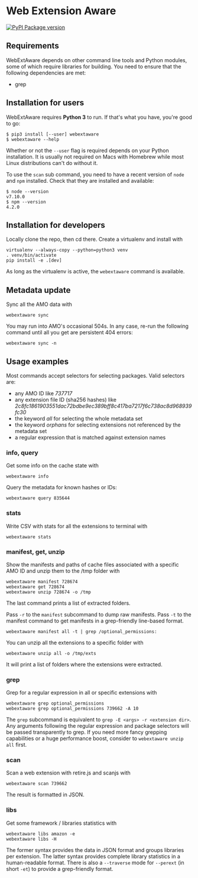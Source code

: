# Web Extension Aware

[![PyPI Package version](https://badge.fury.io/py/webextaware.svg)](https://pypi.python.org/pypi/webextaware)


## Requirements
WebExtAware depends on other command line tools and Python modules, some of which require
libraries for building. You need to ensure that the following dependencies are met:
* grep

## Installation for users
WebExtAware requires **Python 3** to run. If that's what you have, you're good to go:
```
$ pip3 install [--user] webextaware
$ webextaware --help
```

Whether or not the `--user` flag is required depends on your Python installation. It is usually
not required on Macs with Homebrew while most Linux distributions can't do without it.

To use the `scan` sub command, you need to have a recent version of `node` and `npm` installed.
Check that they are installed and available:
```
$ node --version
v7.10.0
$ npm --version
4.2.0
```

## Installation for developers

Locally clone the repo, then cd there. Create a virtualenv and install with

```
virtualenv --always-copy --python=python3 venv
. venv/bin/activate
pip install -e .[dev]
```

As long as the virtualenv is active, the ```webextaware``` command is available.

## Metadata update

Sync all the AMO data with

```
webextaware sync
```

You may run into AMO's occasional 504s. In any case, re-run the following
command until all you get are persistent 404 errors:

```
webextaware sync -n
```

## Usage examples

Most commands accept selectors for selecting packages. Valid selectors are:

* any AMO ID like *737717*
* any extension file ID (sha256 hashes) like *2c8fc1861903551dac72bdbe9ec389bff8c417ba7217f6c738ac8d968939fc30*
* the keyword *all* for selecting the whole metadata set
* the keyword *orphans* for selecting extensions not referenced by the metadata set
* a regular expression that is matched against extension names

### info, query

Get some info on the cache state with

```
webextaware info
```

Query the metadata for known hashes or IDs:

```
webextaware query 835644
```

### stats

Write CSV with stats for all the extensions to terminal with

```
webextaware stats
```

### manifest, get, unzip

Show the manifests and paths of cache files associated with a specific AMO ID and
unzip them to the /tmp folder with

```
webextaware manifest 728674
webextaware get 728674
webextaware unzip 728674 -o /tmp
```

The last command prints a list of extracted folders.

Pass `-r` to the `manifest` subcommand to dump raw manifests. Pass `-t` to the manifest command
to get manifests in a grep-friendly line-based format.

```
webextaware manifest all -t | grep /optional_permissions:
```

You can unzip all the extensions to a specific folder with

```
webextaware unzip all -o /tmp/exts
```

It will print a list of folders where the extensions were extracted.

### grep

Grep for a regular expression in all or specific extensions with

```
webextaware grep optional_permissions
webextaware grep optional_permissions 739662 -A 10
```

The `grep` subcommand is equivalent to `grep -E <args> -r <extension dir>`.
Any arguments following the regular expression and package selectors will be
passed transparently to grep. If you need more fancy grepping capabilities or a
huge performance boost, consider to `webextaware unzip all` first.

### scan

Scan a web extension with retire.js and scanjs with

```
webextaware scan 739662
```

The result is formatted in JSON.

### libs

Get some framework / libraries statistics with

```
webextaware libs amazon -e
webextaware libs -H
```

The former syntax provides the data in JSON format and groups libraries per extension.
The latter syntax provides complete library statistics in a human-readable format.
There is also a `--traverse` mode for `--perext` (in short `-et`) to provide a grep-friendly format.
